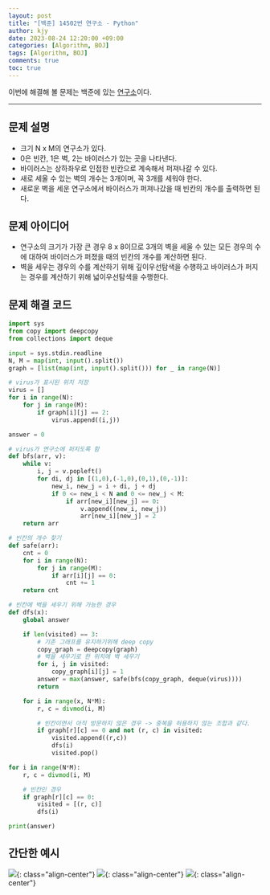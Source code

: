 ```yaml
---
layout: post
title: "[백준] 14502번 연구소 - Python"
author: kjy
date: 2023-08-24 12:20:00 +09:00
categories: [Algorithm, BOJ]
tags: [Algorithm, BOJ]
comments: true
toc: true
---
```


이번에 해결해 볼 문제는 백준에 있는 [연구소](https://www.acmicpc.net/problem/14502)이다.

---

## 문제 설명

- 크기 N x M의 연구소가 있다.
- 0은 빈칸, 1은 벽, 2는 바이러스가 있는 곳을 나타낸다.
- 바이러스는 상하좌우로 인접한 빈칸으로 계속해서 퍼져나갈 수 있다.
- 새로 세울 수 있는 벽의 개수는 3개이며, 꼭 3개를 세워야 한다.
- 새로운 벽을 세운 연구소에서 바이러스가 퍼져나갔을 때 빈칸의 개수를 출력하면 된다.

## 문제 아이디어

- 연구소의 크기가 가장 큰 경우 8 x 8이므로 3개의 벽을 세울 수 있는 모든 경우의 수에 대하여 바이러스가 퍼졌을 때의 빈칸의 개수를 계산하면 된다.
- 벽을 세우는 경우의 수를 계산하기 위해 깊이우선탐색을 수행하고 바이러스가 퍼지는 경우를 계산하기 위해 넓이우선탐색을 수행한다.

## 문제 해결 코드

```python
import sys
from copy import deepcopy
from collections import deque

input = sys.stdin.readline
N, M = map(int, input().split())
graph = [list(map(int, input().split())) for _ in range(N)]

# virus가 표시된 위치 저장
virus = []
for i in range(N):
    for j in range(M):
        if graph[i][j] == 2:
            virus.append((i,j))

answer = 0

# virus가 연구소에 퍼지도록 함
def bfs(arr, v):
    while v:
        i, j = v.popleft()
        for di, dj in [(1,0),(-1,0),(0,1),(0,-1)]:
            new_i, new_j = i + di, j + dj
            if 0 <= new_i < N and 0 <= new_j < M:
                if arr[new_i][new_j] == 0:
                    v.append((new_i, new_j))
                    arr[new_i][new_j] = 2
    return arr

# 빈칸의 개수 찾기
def safe(arr):
    cnt = 0
    for i in range(N):
        for j in range(M):
            if arr[i][j] == 0:
                cnt += 1
    return cnt

# 빈칸에 벽을 세우기 위해 가능한 경우
def dfs(x):
    global answer

    if len(visited) == 3:
        # 기존 그래프를 유지하기위해 deep copy
        copy_graph = deepcopy(graph)
        # 벽을 세우기로 한 위치에 벽 세우기
        for i, j in visited:
            copy_graph[i][j] = 1
        answer = max(answer, safe(bfs(copy_graph, deque(virus))))
        return

    for i in range(x, N*M):
        r, c = divmod(i, M)

        # 빈칸이면서 아직 방문하지 않은 경우 -> 중복을 허용하지 않는 조합과 같다.
        if graph[r][c] == 0 and not (r, c) in visited:
            visited.append((r,c))
            dfs(i)
            visited.pop()

for i in range(N*M):
    r, c = divmod(i, M)

    # 빈칸인 경우
    if graph[r][c] == 0:
        visited = [(r, c)]
        dfs(i)

print(answer)
```

## 간단한 예시

![](https://ifh.cc/g/CBgHnr.png){: class="align-center"}
![](https://ifh.cc/g/mwXryD.png){: class="align-center"}
![](https://ifh.cc/g/DwXrqS.png){: class="align-center"}
